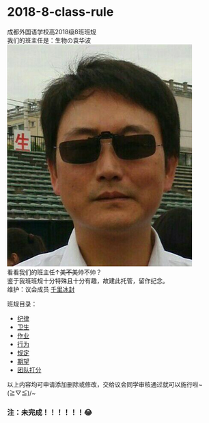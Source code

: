 # 2018-8-class-rule
成都外国语学校高2018级8班班规<br/>
我们的班主任是：生物の袁华波<br/>
![yuanhuabo](./pic/波波.jpg)<br/>
看看我们的班主任↑~~美不美~~帅不帅？<br/>
鉴于我班班规十分特殊且十分有趣，故建此托管，留作纪念。<br/>
维护：议会成员 [千里冰封](https://github.com/ice1000)

班规目录：<br/>
+ [纪律](./rule/jilv.md)<br/>
+ [卫生](./rule/weisheng.md)<br/>
+ [作业](./rule/zuoye.md)<br/>
+ [行为](./rule/xingwei.md)<br/>
+ [规定](./rule/guiding.md)<br/>
+ [期望](./rule/qiwang.md)<br/>
+ [团队打分](./rule/score.md)

以上内容均可申请添加删除或修改，交给议会同学审核通过就可以施行啦~(≧▽≦)/~
### 注：未完成！！！！！！:joy:
